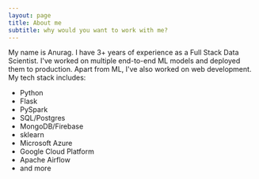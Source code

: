 ```yaml
---
layout: page
title: About me
subtitle: why would you want to work with me?
---
```


My name is Anurag. I have 3+ years of experience as a Full Stack Data Scientist. I've worked on multiple end-to-end ML models and deployed them to production. Apart from ML, I've also worked on web development. My tech stack includes:

- Python
- Flask
- PySpark
- SQL/Postgres
- MongoDB/Firebase
- sklearn
- Microsoft Azure
- Google Cloud Platform
- Apache Airflow
- and more